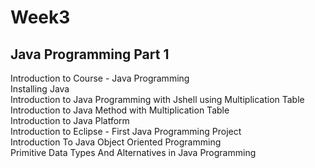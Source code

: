 # Week3

## Java Programming Part 1
Introduction to Course - Java Programming\
Installing Java\
Introduction to Java Programming with Jshell using Multiplication Table\
Introduction to Java Method with Multiplication Table\
Introduction to Java Platform\
Introduction to Eclipse - First Java Programming Project\
Introduction To Java Object Oriented Programming\
Primitive Data Types And Alternatives in Java Programming
